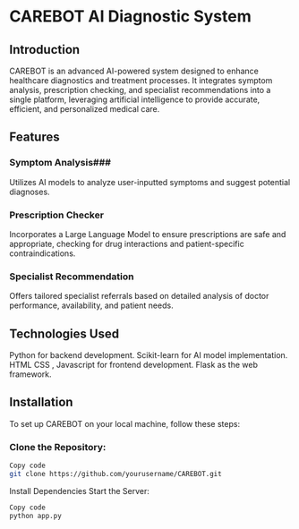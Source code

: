 # CAREBOT AI Diagnostic System
## Introduction
CAREBOT is an advanced AI-powered system designed to enhance healthcare diagnostics and treatment processes. It integrates symptom analysis, prescription checking, and specialist recommendations into a single platform, leveraging artificial intelligence to provide accurate, efficient, and personalized medical care.

## Features
### Symptom Analysis###
Utilizes AI models to analyze user-inputted symptoms and suggest potential diagnoses.
### Prescription Checker
Incorporates a Large Language Model to ensure prescriptions are safe and appropriate, checking for drug interactions and patient-specific contraindications.
### Specialist Recommendation
Offers tailored specialist referrals based on detailed analysis of doctor performance, availability, and patient needs.

## Technologies Used
Python for backend development.
Scikit-learn for AI model implementation.
HTML CSS , Javascript for frontend development.
Flask as the web framework.
## Installation
To set up CAREBOT on your local machine, follow these steps:

### Clone the Repository:
```bash
Copy code
git clone https://github.com/yourusername/CAREBOT.git
```
Install Dependencies
Start the Server:
```bash
Copy code
python app.py
```




